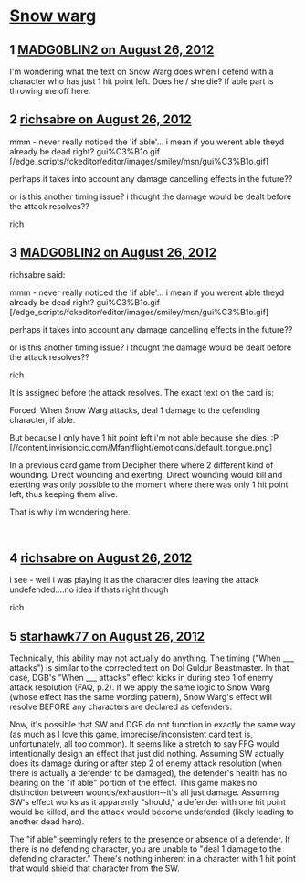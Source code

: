 # [Snow warg](https://community.fantasyflightgames.com/topic/69933-snow-warg/)

## 1 [MADG0BLIN2 on August 26, 2012](https://community.fantasyflightgames.com/topic/69933-snow-warg/?do=findComment&comment=682298)

I'm wondering what the text on Snow Warg does when I defend with a character who has just 1 hit point left. Does he / she die? If able part is throwing me off here.

## 2 [richsabre on August 26, 2012](https://community.fantasyflightgames.com/topic/69933-snow-warg/?do=findComment&comment=682303)

mmm - never really noticed the 'if able'… i mean if you werent able theyd already be dead right? gui%C3%B1o.gif [/edge_scripts/fckeditor/editor/images/smiley/msn/gui%C3%B1o.gif]

perhaps it takes into account any damage cancelling effects in the future??

or is this another timing issue? i thought the damage would be dealt before the attack resolves??

rich

## 3 [MADG0BLIN2 on August 26, 2012](https://community.fantasyflightgames.com/topic/69933-snow-warg/?do=findComment&comment=682306)

richsabre said:

mmm - never really noticed the 'if able'… i mean if you werent able theyd already be dead right? gui%C3%B1o.gif [/edge_scripts/fckeditor/editor/images/smiley/msn/gui%C3%B1o.gif]

perhaps it takes into account any damage cancelling effects in the future??

or is this another timing issue? i thought the damage would be dealt before the attack resolves??

rich



It is assigned before the attack resolves. The exact text on the card is:

Forced: When Snow Warg attacks, deal 1 damage to the defending character, if able.

But because I only have 1 hit point left i'm not able because she dies. :P [//content.invisioncic.com/Mfantflight/emoticons/default_tongue.png]

In a previous card game from Decipher there where 2 different kind of wounding. Direct wounding and exerting.
Direct wounding would kill and exerting was only possible to the moment where there was only 1 hit point left, thus keeping them alive.

That is why i'm wondering here.

 

## 4 [richsabre on August 26, 2012](https://community.fantasyflightgames.com/topic/69933-snow-warg/?do=findComment&comment=682309)

i see - well i was playing it as the character dies leaving the attack undefended….no idea if thats right though

rich

## 5 [starhawk77 on August 26, 2012](https://community.fantasyflightgames.com/topic/69933-snow-warg/?do=findComment&comment=682503)

Technically, this ability may not actually do anything. The timing ("When ___ attacks") is similar to the corrected text on Dol Guldur Beastmaster. In that case, DGB's "When ___ attacks" effect kicks in during step 1 of enemy attack resolution (FAQ, p.2). If we apply the same logic to Snow Warg (whose effect has the same wording pattern), Snow Warg's effect will resolve BEFORE any characters are declared as defenders. 

Now, it's possible that SW and DGB do not function in exactly the same way (as much as I love this game, imprecise/inconsistent card text is, unfortunately, all too common). It seems like a stretch to say FFG would intentionally design an effect that just did nothing. Assuming SW actually does its damage during or after step 2 of enemy attack resolution (when there is actually a defender to be damaged), the defender's health has no bearing on the "if able" portion of the effect. This game makes no distinction between wounds/exhaustion--it's all just damage. Assuming SW's effect works as it apparently "should," a defender with one hit point would be killed, and the attack would become undefended (likely leading to another dead hero). 

The "if able" seemingly refers to the presence or absence of a defender. If there is no defending character, you are unable to "deal 1 damage to the defending character." There's nothing inherent in a character with 1 hit point that would shield that character from the SW.

